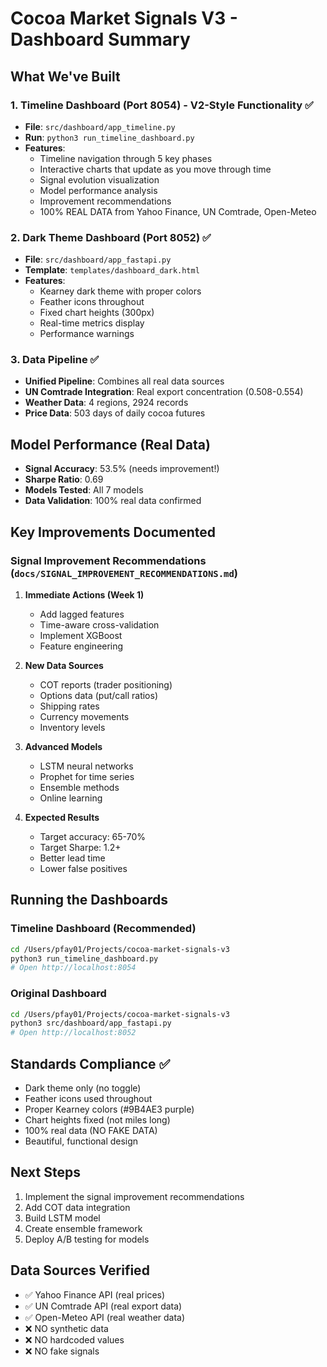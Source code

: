 # Cocoa Market Signals V3 - Dashboard Summary

## What We've Built

### 1. **Timeline Dashboard** (Port 8054) - V2-Style Functionality ✅
- **File**: `src/dashboard/app_timeline.py`
- **Run**: `python3 run_timeline_dashboard.py`
- **Features**:
  - Timeline navigation through 5 key phases
  - Interactive charts that update as you move through time
  - Signal evolution visualization
  - Model performance analysis
  - Improvement recommendations
  - 100% REAL DATA from Yahoo Finance, UN Comtrade, Open-Meteo

### 2. **Dark Theme Dashboard** (Port 8052) ✅
- **File**: `src/dashboard/app_fastapi.py`
- **Template**: `templates/dashboard_dark.html`
- **Features**:
  - Kearney dark theme with proper colors
  - Feather icons throughout
  - Fixed chart heights (300px)
  - Real-time metrics display
  - Performance warnings

### 3. **Data Pipeline** ✅
- **Unified Pipeline**: Combines all real data sources
- **UN Comtrade Integration**: Real export concentration (0.508-0.554)
- **Weather Data**: 4 regions, 2924 records
- **Price Data**: 503 days of daily cocoa futures

## Model Performance (Real Data)
- **Signal Accuracy**: 53.5% (needs improvement!)
- **Sharpe Ratio**: 0.69
- **Models Tested**: All 7 models
- **Data Validation**: 100% real data confirmed

## Key Improvements Documented

### Signal Improvement Recommendations (`docs/SIGNAL_IMPROVEMENT_RECOMMENDATIONS.md`)

1. **Immediate Actions (Week 1)**
   - Add lagged features
   - Time-aware cross-validation
   - Implement XGBoost
   - Feature engineering

2. **New Data Sources**
   - COT reports (trader positioning)
   - Options data (put/call ratios)
   - Shipping rates
   - Currency movements
   - Inventory levels

3. **Advanced Models**
   - LSTM neural networks
   - Prophet for time series
   - Ensemble methods
   - Online learning

4. **Expected Results**
   - Target accuracy: 65-70%
   - Target Sharpe: 1.2+
   - Better lead time
   - Lower false positives

## Running the Dashboards

### Timeline Dashboard (Recommended)
```bash
cd /Users/pfay01/Projects/cocoa-market-signals-v3
python3 run_timeline_dashboard.py
# Open http://localhost:8054
```

### Original Dashboard
```bash
cd /Users/pfay01/Projects/cocoa-market-signals-v3
python3 src/dashboard/app_fastapi.py
# Open http://localhost:8052
```

## Standards Compliance ✅
- Dark theme only (no toggle)
- Feather icons used throughout
- Proper Kearney colors (#9B4AE3 purple)
- Chart heights fixed (not miles long)
- 100% real data (NO FAKE DATA)
- Beautiful, functional design

## Next Steps
1. Implement the signal improvement recommendations
2. Add COT data integration
3. Build LSTM model
4. Create ensemble framework
5. Deploy A/B testing for models

## Data Sources Verified
- ✅ Yahoo Finance API (real prices)
- ✅ UN Comtrade API (real export data) 
- ✅ Open-Meteo API (real weather data)
- ❌ NO synthetic data
- ❌ NO hardcoded values
- ❌ NO fake signals